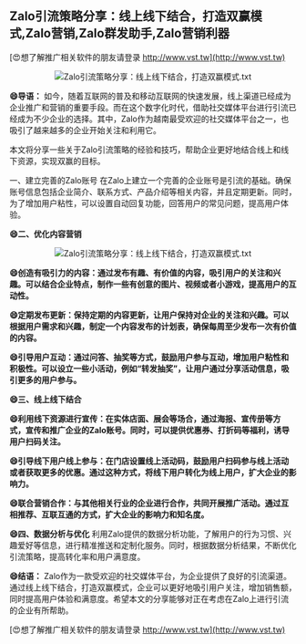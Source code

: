 ## **Zalo引流策略分享：线上线下结合，打造双赢模式,Zalo营销,Zalo群发助手,Zalo营销利器**

[😍想了解推广相关软件的朋友请登录 http://www.vst.tw](http://www.vst.tw)

 <center><img src="https://vst.tw/MP4/tuiguang/png/6.png" alt="Zalo引流策略分享：线上线下结合，打造双赢模式.txt"></center>

**😄导语：**
如今，随着互联网的普及和移动互联网的快速发展，线上渠道已经成为企业推广和营销的重要手段。而在这个数字化时代，借助社交媒体平台进行引流已经成为不少企业的选择。其中，Zalo作为越南最受欢迎的社交媒体平台之一，也吸引了越来越多的企业开始关注和利用它。

本文将分享一些关于Zalo引流策略的经验和技巧，帮助企业更好地结合线上和线下资源，实现双赢的目标。

一、建立完善的Zalo账号
在Zalo上建立一个完善的企业账号是引流的基础。确保账号信息包括企业简介、联系方式、产品介绍等相关内容，并且定期更新。同时，为了增加用户粘性，可以设置自动回复功能，回答用户的常见问题，提高用户体验。

**😄二、优化内容营销**

 <center><img src="https://vst.tw/MP4/tuiguang/png/3.png" alt="Zalo引流策略分享：线上线下结合，打造双赢模式.txt"></center>

**😄创造有吸引力的内容：通过发布有趣、有价值的内容，吸引用户的关注和兴趣。可以结合企业特点，制作一些有创意的图片、视频或者小游戏，提高用户的互动性。**

**😄定期发布更新：保持定期的内容更新，让用户保持对企业的关注和兴趣。可以根据用户需求和兴趣，制定一个内容发布的计划表，确保每周至少发布一次有价值的内容。**

**😄引导用户互动：通过问答、抽奖等方式，鼓励用户参与互动，增加用户粘性和积极性。可以设立一些小活动，例如“转发抽奖”，让用户通过分享活动信息，吸引更多的用户参与。**

**😄三、线上线下结合**

**😄利用线下资源进行宣传：在实体店面、展会等场合，通过海报、宣传册等方式，宣传和推广企业的Zalo账号。同时，可以提供优惠券、打折码等福利，诱导用户扫码关注。**

**😄引导线下用户线上参与：在门店设置线上活动码，鼓励用户扫码参与线上活动或者获取更多的优惠。通过这种方式，将线下用户转化为线上用户，扩大企业的影响力。**

**😄联合营销合作：与其他相关行业的企业进行合作，共同开展推广活动。通过互相推荐、互联互通的方式，扩大企业的影响力和知名度。**

**😄四、数据分析与优化**
利用Zalo提供的数据分析功能，了解用户的行为习惯、兴趣爱好等信息，进行精准推送和定制化服务。同时，根据数据分析结果，不断优化引流策略，提高转化率和用户满意度。

**😄结语：**
Zalo作为一款受欢迎的社交媒体平台，为企业提供了良好的引流渠道。通过线上线下结合，打造双赢模式，企业可以更好地吸引用户关注，增加销售额，同时提高用户体验和满意度。希望本文的分享能够对正在考虑在Zalo上进行引流的企业有所帮助。

[😍想了解推广相关软件的朋友请登录 http://www.vst.tw](http://www.vst.tw)



